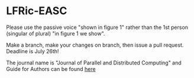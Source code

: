 # LFRic-EASC
Please use the passive voice "shown in figure 1" rather than the 1st
person (singular of plural) "in figure 1 we show".

Make a branch, make your changes on branch, then issue a pull request.
Deadline is July 26th!

The journal name is "Journal of Parallel and Distributed Computing" and
Guide for Authors can be found [here](
https://www.elsevier.com/journals/journal-of-parallel-and-distributed-computing/0743-7315/guide-for-authors)
